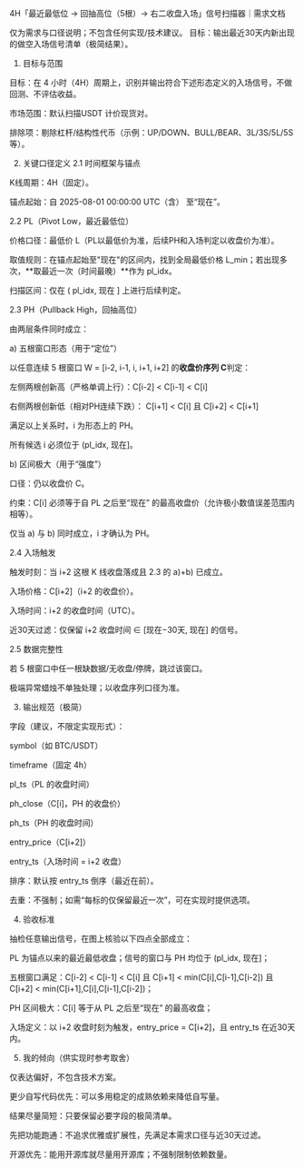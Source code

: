 4H「最近最低位 → 回抽高位（5根）→ 右二收盘入场」信号扫描器｜需求文档

仅为需求与口径说明；不包含任何实现/技术建议。
目标：输出最近30天内新出现的做空入场信号清单（极简结果）。

1. 目标与范围

目标：在 4 小时（4H）周期上，识别并输出符合下述形态定义的入场信号，不做回测、不评估收益。

市场范围：默认扫描USDT 计价现货对。

排除项：剔除杠杆/结构性代币（示例：UP/DOWN、BULL/BEAR、3L/3S/5L/5S 等）。

2. 关键口径定义
2.1 时间框架与锚点

K线周期：4H（固定）。

锚点起始：自 2025-08-01 00:00:00 UTC（含） 至“现在”。

2.2 PL（Pivot Low，最近最低位）

价格口径：最低价 L（PL以最低价为准，后续PH和入场判定以收盘价为准）。

取值规则：在锚点起始至"现在"的区间内，找到全局最低价格 L_min；若出现多次，**取最近一次（时间最晚）**作为 pl_idx。

扫描区间：仅在 ( pl_idx, 现在 ] 上进行后续判定。

2.3 PH（Pullback High，回抽高位）

由两层条件同时成立：

a) 五根窗口形态（用于“定位”）

以任意连续 5 根窗口 W = [i-2, i-1, i, i+1, i+2] 的**收盘价序列 C**判定：

左侧两根创新高（严格单调上行）：C[i-2] < C[i-1] < C[i]

右侧两根创新低（相对PH连续下跌）：
C[i+1] < C[i] 且
C[i+2] < C[i+1]

满足以上关系时，i 为形态上的 PH。

所有候选 i 必须位于 (pl_idx, 现在]。

b) 区间极大（用于“强度”）

口径：仍以收盘价 C。

约束：C[i] 必须等于自 PL 之后至“现在” 的最高收盘价（允许极小数值误差范围内相等）。

仅当 a) 与 b) 同时成立，i 才确认为 PH。

2.4 入场触发

触发时刻：当 i+2 这根 K 线收盘落成且 2.3 的 a)+b) 已成立。

入场价格：C[i+2]（i+2 的收盘价）。

入场时间：i+2 的收盘时间（UTC）。

近30天过滤：仅保留 i+2 收盘时间 ∈ [现在−30天, 现在] 的信号。

2.5 数据完整性

若 5 根窗口中任一根缺数据/无收盘/停牌，跳过该窗口。

极端异常蜡烛不单独处理；以收盘序列口径为准。

3. 输出规范（极简）

字段（建议，不限定实现形式）：

symbol（如 BTC/USDT）

timeframe（固定 4h）

pl_ts（PL 的收盘时间）

ph_close（C[i]，PH 的收盘价）

ph_ts（PH 的收盘时间）

entry_price（C[i+2]）

entry_ts（入场时间 = i+2 收盘）

排序：默认按 entry_ts 倒序（最近在前）。

去重：不强制；如需“每标的仅保留最近一次”，可在实现时提供选项。

4. 验收标准

抽检任意输出信号，在图上核验以下四点全部成立：

PL 为锚点以来的最近最低收盘；信号的窗口与 PH 均位于 (pl_idx, 现在]；

五根窗口满足：C[i-2] < C[i-1] < C[i] 且 C[i+1] < min(C[i],C[i-1],C[i-2]) 且 C[i+2] < min(C[i+1],C[i],C[i-1],C[i-2])；

PH 区间极大：C[i] 等于从 PL 之后至“现在” 的最高收盘；

入场定义：以 i+2 收盘时刻为触发，entry_price = C[i+2]，且 entry_ts 在近30天内。

5. 我的倾向（供实现时参考取舍）

仅表达偏好，不包含技术方案。

更少自写代码优先：可以多用稳定的成熟依赖来降低自写量。

结果尽量简短：只要保留必要字段的极简清单。

先把功能跑通：不追求优雅或扩展性，先满足本需求口径与近30天过滤。

开源优先：能用开源库就尽量用开源库；不强制限制依赖数量。